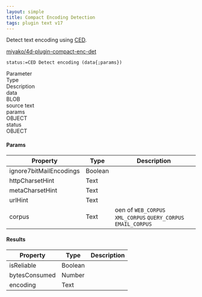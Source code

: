 ```yaml
---
layout: simple
title: Compact Encoding Detection
tags: plugin text v17
---
```


Detect text encoding using [CED](https://github.com/google/compact_enc_det).

<!--more-->

[miyako/4d-plugin-compact-enc-det](https://github.com/miyako/4d-plugin-compact-enc-det)

```
status:=CED Detect encoding (data{;params})
```

<div class="grid">
  <div class="syntax-th cell cell--2">Parameter</div>
  <div class="syntax-th cell cell--2">Type</div>
  <div class="syntax-th cell cell--8">Description</div>
  <div class="syntax-td cell cell--2">data</div>
  <div class="syntax-td cell cell--2">BLOB</div>
  <div class="syntax-td cell cell--8">source text</div>  
  <div class="syntax-td cell cell--2">params</div>
  <div class="syntax-td cell cell--2">OBJECT</div>
  <div class="syntax-td cell cell--8"></div>    
  <div class="syntax-td cell cell--2">status</div>
  <div class="syntax-td cell cell--2">OBJECT</div>
  <div class="syntax-td cell cell--8"></div>    
</div>

#### Params

Property|Type|Description
------------|------|----
ignore7bitMailEncodings | Boolean|
httpCharsetHint | Text|
metaCharsetHint | Text|
urlHint | Text|
corpus | Text|oen of `WEB_CORPUS` `XML_CORPUS` `QUERY_CORPUS` `EMAIL_CORPUS`

#### Results

Property|Type|Description
------------|------|----
isReliable | Boolean|
bytesConsumed | Number|
encoding | Text|
